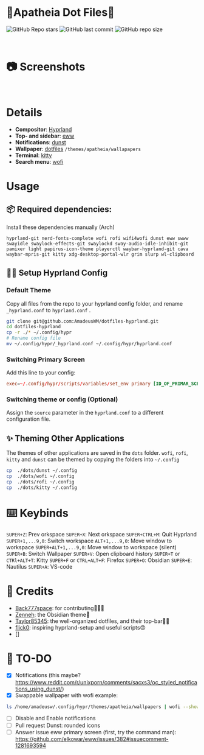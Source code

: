 # 🌸**Apatheia Dot Files**🌸
![GitHub Repo stars](https://img.shields.io/github/stars/AmadeusWM/dotfiles-hyprland?style=for-the-badge&color=E08BCA) ![GitHub last commit](https://img.shields.io/github/last-commit/AmadeusWM/dotfiles-hyprland?style=for-the-badge&color=E08BCA) ![GitHub repo size](https://img.shields.io/github/repo-size/AmadeusWM/dotfiles-hyprland?style=for-the-badge&color=E08BCA)

<br>

# 📷 Screenshots

<br>


# Details
- **Compositor**: [Hyprland](https://github.com/hyprwm/Hyprland)
- **Top- and sidebar**: [eww](https://github.com/elkowar/eww)
- **Notifications**: [dunst](https://github.com/dunst-project/dunst)
- **Wallpaper**: [dotfiles](https://github.com/AmadeusWM/dotfiles-hyprland) `/themes/apatheia/wallapapers`
- **Terminal**: [kitty](https://github.com/kovidgoyal/kitty)
- **Search menu**: [wofi](https://github.com/uncomfyhalomacro/wofi)

# Usage

## 📦 Required dependencies:
Install these dependencies manually (Arch) 
```shell
hyprland-git nerd-fonts-complete wofi rofi wifi4wofi dunst eww swww swayidle swaylock-effects-git swaylockd sway-audio-idle-inhibit-git pamixer light papirus-icon-theme playerctl waybar-hyprland-git cava waybar-mpris-git kitty xdg-desktop-portal-wlr grim slurp wl-clipboard
```

## 🧙‍♂️ Setup Hyprland Config
### Default Theme
Copy all files from the repo to your hyprland config folder, and rename `_hyprland.conf` to `hyprland.conf` .
```bash
git clone git@github.com:AmadeusWM/dotfiles-hyprland.git
cd dotfiles-hyprland
cp -r ./* ~/.config/hypr
# Rename config file
mv ~/.config/hypr/_hyprland.conf ~/.config/hypr/hyprland.conf 
```

### Switching Primary Screen
Add this line to your config:
```conf
exec=~/.config/hypr/scripts/variables/set_env primary [ID_OF_PRIMAR_SCREEN] #0, 1, 2, ...
```

### Switching theme or config (Optional)
Assign the `source` parameter in the `hyprland.conf` to a different configuration file.

## ✨ Theming Other Applications
The themes of other applications are saved in the `dots` folder.
`wofi`, `rofi`, `kitty` and `dunst` can be themed by copying the folders into `~/.config`
```bash
cp  ./dots/dunst ~/.config
cp  ./dots/wofi ~/.config
cp  ./dots/rofi ~/.config
cp  ./dots/kitty ~/.config
```

# ⌨️ Keybinds
`SUPER+Z`: Prev orkspace
`SUPER+X`: Next orkspace
`SUPER+CTRL+M`: Quit Hyprland
`SUPER+1,...9,0`: Switch workspace
`ALT+1,...9,0`: Move window to workspace
`SUPER+ALT+1,...9,0`: Move window to workspace (silent)
`SUPER+B`: Switch Wallpaper
`SUPER+V`: Open clipboard history
`SUPER+T` or `CTRl+ALT+T`: Kitty
`SUPER+F` or `CTRL+ALT+F`: Firefox
`SUPER+O`: Obsidian
`SUPER+E`: Nautilus
`SUPER+A`: VS-code

# 🙏 Credits
- [Back777space](https://github.com/Back777space): for contributing🗿🗿🗿
- [Zenneh](https://github.com/zenneh): the Obsidian theme📔
- [Taylor85345](https://github.com/taylor85345): the well-organized dotfiles, and their top-bar🧔‍♀️
- [flick0](https://github.com/flick0): inspiring hyprland-setup and useful scripts😍
- []
# 🔨 TO-DO
- [x] Notifications (this maybe? https://www.reddit.com/r/unixporn/comments/sacxs3/oc_styled_notifications_using_dunst/)
- [x] Swappable wallpaper with wofi
example:
```bash
ls /home/amadeusw/.config/hypr/themes/apatheia/wallpapers | wofi --show dmenu
```
- [ ] Disable and Enable notifications
- [ ] Pull request Dunst: rounded icons
- [ ] Answer issue eww primary screen (first, try the command man): https://github.com/elkowar/eww/issues/382#issuecomment-1281693594

